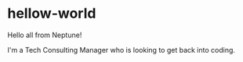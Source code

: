 # hellow-world

Hello all from Neptune!

I'm a Tech Consulting Manager who is looking to get back into coding. 
